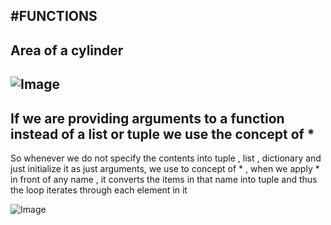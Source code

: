 #FUNCTIONS
----
## Area of a cylinder
![Image](https://github.com/user-attachments/assets/ce20e1e8-71c4-4313-b2c5-9ad6b51d4910)
----
## If we are providing arguments to a function instead of a list or tuple we use the concept of *
So whenever we do not specify the contents into tuple , list , dictionary and just initialize it as just arguments, we use to concept of * , when we apply * in front of any name , it converts the items in that name into tuple and thus the loop iterates through each element in it 


![Image](https://github.com/user-attachments/assets/8ec1888e-2809-4f25-bd39-127f3f7014a5)


